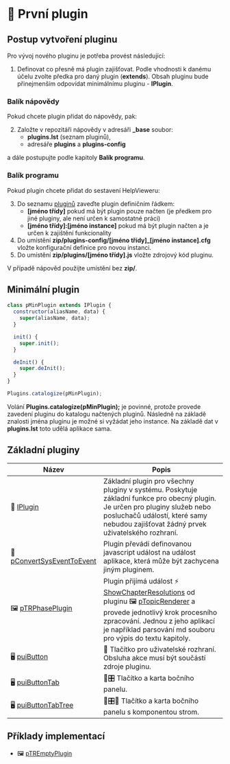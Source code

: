 # 🧩 První plugin

## Postup vytvoření pluginu

Pro vývoj nového pluginu je potřeba provést následující:

1. Definovat co přesně má plugin zajišťovat. Podle vhodnosti k danému účelu zvolte předka pro daný plugin (**extends**). Obsah pluginu bude přinejmenším odpovídat minimálnímu pluginu - **IPlugin**.

### Balík nápovědy

Pokud chcete plugin přidat do nápovědy, pak:

2. Založte v repozitáři nápovědy v adresáři **_base** soubor:
   - **plugins.lst** (seznam pluginů),
   - adresáře **plugins** a **plugins-config**

a dále postupujte podle kapitoly **Balík programu**.

### Balík programu

Pokud plugin chcete přidat do sestavení HelpVieweru:

3. Do seznamu [pluginů][plugins] zaveďte plugin definičním řádkem: 
   - **[jméno třídy]** pokud má být plugin pouze načten (je předkem pro jiné pluginy, ale není určen k samostatné práci)
   - **[jméno třídy]:[jméno instance]** pokud má být plugin načten a je určen k zajištění funkcionality
4. Do umístění **zip/plugins-config/[jméno třídy]_[jméno instance].cfg** vložte konfigurační definice pro novou instanci.
5. Do umístění **zip/plugins/[jméno třídy].js** vložte zdrojový kód pluginu.

V případě nápověd použijte umístění bez **zip/**.

## Minimální plugin

```javascript
class pMinPlugin extends IPlugin {
  constructor(aliasName, data) {
    super(aliasName, data);
  }

  init() {
    super.init();
  }

  deInit() {
    super.deInit();
  }
}

Plugins.catalogize(pMinPlugin);

```

Volání **Plugins.catalogize(pMinPlugin);** je povinné, protože provede zavedení pluginu do katalogu načtených pluginů. Následně na základě znalosti jména pluginu je možné si vyžádat jeho instance. Na základě dat v **plugins.lst** toto udělá aplikace sama.

## Základní pluginy

| Název | Popis |
|---|---|
| 🔌 [IPlugin][IPlugin] | Základní plugin pro všechny pluginy v systému. Poskytuje základní funkce pro obecný plugin. Je určen pro pluginy služeb nebo posluchačů událostí, které samy nebudou zajišťovat žádný prvek uživatelského rozhraní. |
| 🔌 [pConvertSysEventToEvent][pConvertSysEventToEvent] | Plugin převádí definovanou javascript událost na událost aplikace, která může být zachycena jiným pluginem. |
| 🖼️ [pTRPhasePlugin][pTRPhasePlugin] | Plugin přijímá událost ⚡ [ShowChapterResolutions][ShowChapterResolutions] od pluginu 🖼️ [pTopicRenderer][pTopicRenderer] a provede jednotlivý krok procesního zpracování. Jednou z jeho aplikací je například parsování md souboru pro výpis do textu kapitoly. |
| 🖥️ [puiButton][puiButton] | 🔘 Tlačítko pro uživatelské rozhraní. Obsluha akce musí být součástí zdroje pluginu. |
| 🖥️ [puiButtonTab][puiButtonTab] | 🔘🎛️ Tlačítko a karta bočního panelu. |
| 🖥️ [puiButtonTabTree][puiButtonTabTree] | 🔘🎛️📂 Tlačítko a karta bočního panelu s komponentou strom. |

## Příklady implementací

- 🖼️ [pTREmptyPlugin][pTREmptyPlugin]

[pTREmptyPlugin]: :_cpp:pTREmptyPlugin.md "Prázdný plugin"
[IPlugin]: :_plg:IPlugin.md "IPlugin"
[pConvertSysEventToEvent]: :_plg:pConvertSysEventToEvent.md "pConvertSysEventToEvent"
[pTRPhasePlugin]: :_plg:pTRPhasePlugin.md "pTRPhasePlugin"
[ShowChapterResolutions]: :_evt:ShowChapterResolutions.md "ShowChapterResolutions"
[pTopicRenderer]: :_plg:pTopicRenderer.md "pTopicRenderer"
[puiButton]: :_plg:puiButton.md "puiButton"
[puiButtonTab]: :_plg:puiButtonTab.md "puiButtonTab"
[puiButtonTabTree]: :_plg:puiButtonTabTree.md "puiButtonTabTree"
[plugins]: plugins.lst.md "Seznam pluginů"
